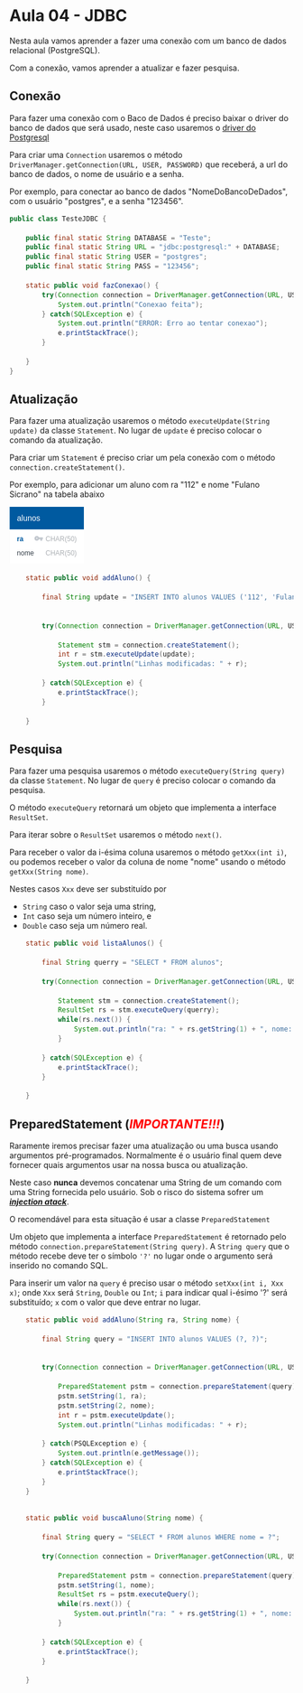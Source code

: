 # Aula 04 - JDBC


Nesta aula vamos aprender a fazer uma conexão com um banco de dados relacional (PostgreSQL).

Com a conexão, vamos aprender a atualizar e fazer pesquisa.


## Conexão

Para fazer uma conexão com o Baco de Dados é preciso baixar o driver do banco de dados que será usado, neste caso usaremos o [driver do Postgresql](https://jdbc.postgresql.org/download.html)

Para criar uma `Connection` usaremos o método `DriverManager.getConnection(URL, USER, PASSWORD)` que receberá, a url do banco de dados, o nome de usuário e a senha.

Por exemplo, para conectar ao banco de dados "NomeDoBancoDeDados", com o usuário "postgres", e a senha "123456".

```java
public class TesteJDBC {

	public final static String DATABASE = "Teste";
	public final static String URL = "jdbc:postgresql:" + DATABASE;
	public final static String USER = "postgres";
	public final static String PASS = "123456";

	static public void fazConexao() {
		try(Connection connection = DriverManager.getConnection(URL, USER, PASS)){
			System.out.println("Conexao feita");
		} catch(SQLException e) {
			System.out.println("ERROR: Erro ao tentar conexao");
			e.printStackTrace();
		}

	}
}
```


## Atualização

Para fazer uma atualização usaremos o método `executeUpdate(String update)` da classe `Statement`.
No lugar de `update` é preciso colocar o comando da atualização.

Para criar um `Statement` é preciso criar um pela conexão com o método `connection.createStatement()`.

Por exemplo, para adicionar um aluno com ra "112" e nome "Fulano Sicrano" na tabela abaixo

![Tabela de Alunos](tabelaAlunos.png)

```java
	static public void addAluno() {

		final String update = "INSERT INTO alunos VALUES ('112', 'Fulano Sicrano')";


		try(Connection connection = DriverManager.getConnection(URL, USER, PASS)){

			Statement stm = connection.createStatement();
			int r = stm.executeUpdate(update);
			System.out.println("Linhas modificadas: " + r);

		} catch(SQLException e) {
			e.printStackTrace();
		}

	}
```

## Pesquisa

Para fazer uma pesquisa usaremos o método `executeQuery(String query)` da classe `Statement`.
No lugar de `query` é preciso colocar o comando da pesquisa.

O método `executeQuery` retornará um objeto que implementa a interface `ResultSet`.

Para iterar sobre o `ResultSet` usaremos o método `next()`.

Para receber o valor da i-ésima coluna usaremos o método `getXxx(int i)`,
ou podemos receber o valor da coluna de nome "nome" usando o método `getXxx(String nome)`.

Nestes casos `Xxx` deve ser substituído por
 - `String` caso o valor seja uma string,
 - `Int` caso seja um número inteiro, e
 - `Double` caso seja um número real.

```java
	static public void listaAlunos() {

		final String querry = "SELECT * FROM alunos";

		try(Connection connection = DriverManager.getConnection(URL, USER, PASS)){

			Statement stm = connection.createStatement();
			ResultSet rs = stm.executeQuery(querry);
			while(rs.next()) {
				System.out.println("ra: " + rs.getString(1) + ", nome: " + rs.getString(2));
			}

		} catch(SQLException e) {
			e.printStackTrace();
		}

	}
```



## PreparedStatement (*<a style="color:red;">IMPORTANTE!!!</a>*)

Raramente iremos precisar fazer uma atualização ou uma busca usando argumentos pré-programados.
Normalmente é o usuário final quem deve fornecer quais argumentos usar na nossa busca ou atualização.

Neste caso **nunca** devemos concatenar uma String de um comando com uma String fornecida pelo usuário.
Sob o risco do sistema sofrer um [_**injection atack**_](https://en.wikipedia.org/wiki/SQL_injection).

O recomendável para esta situação é usar a classe `PreparedStatement`

Um objeto que implementa a interface `PreparedStatement` é retornado pelo método `connection.prepareStatement(String query)`.
A `String query` que o método recebe deve ter o símbolo `'?'` no lugar onde o argumento será inserido no comando SQL.

Para inserir um valor na `query` é preciso usar o método `setXxx(int i, Xxx x)`;
onde `Xxx` será `String`, `Double` ou `Int`;
`i` para indicar qual i-ésimo '?' será substituído;
`x` com o valor que deve entrar no lugar.

```java
	static public void addAluno(String ra, String nome) {

		final String query = "INSERT INTO alunos VALUES (?, ?)";


		try(Connection connection = DriverManager.getConnection(URL, USER, PASS)){

			PreparedStatement pstm = connection.prepareStatement(query);
			pstm.setString(1, ra);
			pstm.setString(2, nome);
			int r = pstm.executeUpdate();
			System.out.println("Linhas modificadas: " + r);

		} catch(PSQLException e) {
			System.out.println(e.getMessage());
		} catch(SQLException e) {
			e.printStackTrace();
		}
	}
```


```java

	static public void buscaAluno(String nome) {

		final String query = "SELECT * FROM alunos WHERE nome = ?";

		try(Connection connection = DriverManager.getConnection(URL, USER, PASS)){

			PreparedStatement pstm = connection.prepareStatement(query);
			pstm.setString(1, nome);
			ResultSet rs = pstm.executeQuery();
			while(rs.next()) {
				System.out.println("ra: " + rs.getString(1) + ", nome: " + rs.getString(2));
			}

		} catch(SQLException e) {
			e.printStackTrace();
		}

	}
```
